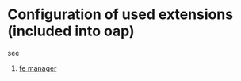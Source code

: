 # Configuration of used extensions (included into oap)

see

1. [fe manager](./femanager/README.md)
